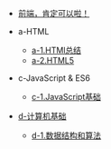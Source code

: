 * [前端，肯定可以啦！](/README.md)

* a-HTML    
    * [a-1.HTMl总结](/a-HTML/a-1.HTML.md)
    * [a-2.HTML5](/a-HTML/a-2.HTML5.md)
* c-JavaScript & ES6
    * [c-1.JavaScript基础](/c-JavaScript/c-1.javascript基础.md)

* [d-计算机基础](./d-计算机基础/00.计算机基础.md)
    * [d-1.数据结构和算法](/d-计算机基础/01.数据结构和算法.md)


